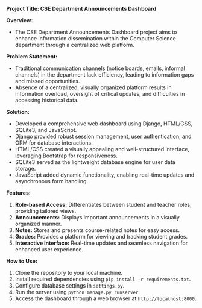 **Project Title: CSE Department Announcements Dashboard**

**Overview:**
- The CSE Department Announcements Dashboard project aims to enhance information dissemination within the Computer Science department through a centralized web platform.

**Problem Statement:**
- Traditional communication channels (notice boards, emails, informal channels) in the department lack efficiency, leading to information gaps and missed opportunities.
- Absence of a centralized, visually organized platform results in information overload, oversight of critical updates, and difficulties in accessing historical data.

**Solution:**
- Developed a comprehensive web dashboard using Django, HTML/CSS, SQLite3, and JavaScript.
- Django provided robust session management, user authentication, and ORM for database interactions.
- HTML/CSS created a visually appealing and well-structured interface, leveraging Bootstrap for responsiveness.
- SQLite3 served as the lightweight database engine for user data storage.
- JavaScript added dynamic functionality, enabling real-time updates and asynchronous form handling.

**Features:**
1. **Role-based Access:** Differentiates between student and teacher roles, providing tailored views.
2. **Announcements:** Displays important announcements in a visually organized manner.
3. **Notes:** Stores and presents course-related notes for easy access.
4. **Grades:** Provides a platform for viewing and tracking student grades.
5. **Interactive Interface:** Real-time updates and seamless navigation for enhanced user experience.

**How to Use:**
1. Clone the repository to your local machine.
2. Install required dependencies using `pip install -r requirements.txt`.
3. Configure database settings in `settings.py`.
4. Run the server using `python manage.py runserver`.
5. Access the dashboard through a web browser at `http://localhost:8000`.
